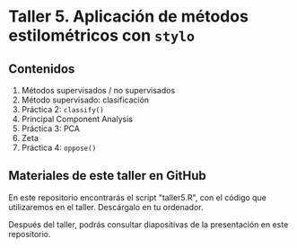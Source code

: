 # **Taller 5. Aplicación de métodos estilométricos con `stylo`**

## Contenidos

1. Métodos supervisados / no supervisados
2. Método supervisado: clasificación
3. Práctica 2: `classify()`
4. Principal Component Analysis
5. Práctica 3: PCA
6. Zeta
7. Práctica 4: `oppose()`

## Materiales de este taller en GitHub

En este repositorio encontrarás el script "taller5.R", con el código que utilizaremos en el taller. Descárgalo en tu ordenador.

Después del taller, podrás consultar diapositivas de la presentación en este repositorio.
